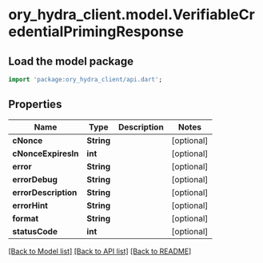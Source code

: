 # ory_hydra_client.model.VerifiableCredentialPrimingResponse

## Load the model package
```dart
import 'package:ory_hydra_client/api.dart';
```

## Properties
Name | Type | Description | Notes
------------ | ------------- | ------------- | -------------
**cNonce** | **String** |  | [optional] 
**cNonceExpiresIn** | **int** |  | [optional] 
**error** | **String** |  | [optional] 
**errorDebug** | **String** |  | [optional] 
**errorDescription** | **String** |  | [optional] 
**errorHint** | **String** |  | [optional] 
**format** | **String** |  | [optional] 
**statusCode** | **int** |  | [optional] 

[[Back to Model list]](../README.md#documentation-for-models) [[Back to API list]](../README.md#documentation-for-api-endpoints) [[Back to README]](../README.md)


